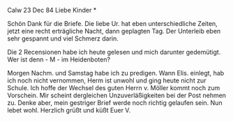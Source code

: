  Calw 23 Dec 84
Liebe Kinder <Marie>*

Schön Dank für die Briefe. Die liebe Ur. hat eben unterschiedliche Zeiten, jetzt eine recht erträgliche Nacht, dann geplagten Tag. Der Unterleib eben sehr gespannt und viel Schmerz darin.

Die 2 Recensionen habe ich heute gelesen und mich darunter gedemütigt. Wer ist denn - M - im Heidenboten?

Morgen Nachm. und Samstag habe ich zu predigen. Wann Elis. einlegt, hab ich noch nicht vernommen, Herm ist unwohl und ging heute nicht zur Schule. 
Ich hoffe der Wechsel des guten Herrn v. Möller kommt noch zum Vorschein. Mir scheint dergleichen Unzuverläßigkeiten bei der Post nehmen zu. Denke aber, mein gestriger Brief werde noch richtig gelaufen sein. Nun lebet wohl. Herzlich grüßt
 und küßt Euer V.
